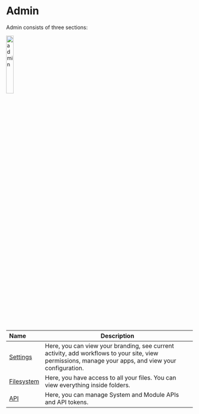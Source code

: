 # Admin

Admin consists of three sections:

<img src="/static/images/admin.jpg" alt="admin" style="width: 20%; display: block"></a>

**Name** | **Description** 
:--- | ---
<a href="/admin/settings/">Settings</a> | Here, you can view your branding, see current activity, add workflows to your site, view permissions, manage your apps, and view your configuration.
<a href="/admin/filesystem/">Filesystem</a> | Here, you have access to all your files. You can view everything inside folders.
<a href="/admin/api/">API</a> | Here, you can manage System and Module APIs and API tokens.
